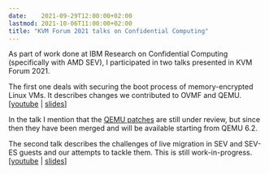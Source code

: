 ```yaml
---
date:    2021-09-29T12:00:00+02:00
lastmod: 2021-10-06T11:00:00+02:00
title: "KVM Forum 2021 talks on Confidential Computing"
---
```


As part of work done at IBM Research on Confidential Computing (specifically
with AMD SEV), I participated in two talks presented in KVM Forum 2021.

The first one deals with securing the boot process of memory-encrypted Linux
VMs.  It describes changes we contributed to OVMF and QEMU.
\[[youtube](https://www.youtube.com/watch?v=jzP8RlTRErk&list=PLbzoR-pLrL6q4ZzA4VRpy42Ua4-D2xHUR&index=25)
| [slides](https://static.sched.com/hosted_files/kvmforum2021/ed/securing-linux-vm-boot-with-amd-sev-measurement.pdf)\]

In the talk I mention that the
[QEMU patches](https://lore.kernel.org/qemu-devel/20210930054915.13252-1-dovmurik@linux.ibm.com/)
are still under review, but since then they have been merged and will be
available starting from QEMU 6.2.

The second talk describes the challenges of live migration in SEV and SEV-ES
guests and our attempts to tackle them.  This is still work-in-progress.
\[[youtube](https://www.youtube.com/watch?v=UQATNPcP94g&list=PLbzoR-pLrL6q4ZzA4VRpy42Ua4-D2xHUR&index=29)
| [slides](https://static.sched.com/hosted_files/kvmforum2021/c2/LiveMigrationSev-TobinFeldmanFitzthum.pdf)\]
